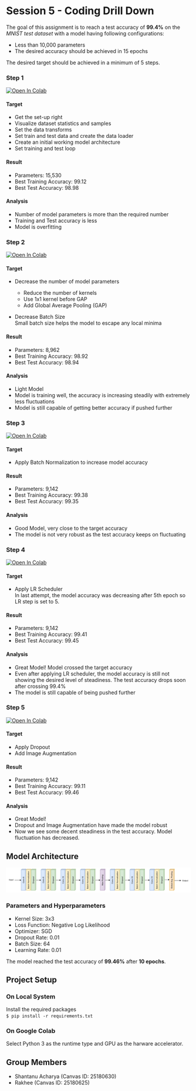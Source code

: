 # Session 5 - Coding Drill Down

The goal of this assignment is to reach a test accuracy of **99.4%** on the _MNIST test dataset_ with a model having following configurations:

- Less than 10,000 parameters
- The desired accuracy should be achieved in 15 epochs

The desired target should be achieved in a minimum of 5 steps.

### Step 1

[![Open In Colab](https://colab.research.google.com/assets/colab-badge.svg)](https://colab.research.google.com/drive/1rTfWwjqtLtkbsNsId-3apIOjckO1L7WF)

#### Target

- Get the set-up right
- Visualize dataset statistics and samples
- Set the data transforms
- Set train and test data and create the data loader
- Create an initial working model architecture
- Set training and test loop

#### Result

- Parameters: 15,530
- Best Training Accuracy: 99.12
- Best Test Accuracy: 98.98

#### Analysis

- Number of model parameters is more than the required number
- Training and Test accuracy is less
- Model is overfitting

### Step 2

[![Open In Colab](https://colab.research.google.com/assets/colab-badge.svg)](https://colab.research.google.com/drive/1RzW8qdmiLuivTSKKgBopSlrKVszxxmtZ)

#### Target

- Decrease the number of model parameters

  - Reduce the number of kernels
  - Use 1x1 kernel before GAP
  - Add Global Average Pooling (GAP)

- Decrease Batch Size  
  Small batch size helps the model to escape any local minima

#### Result

- Parameters: 8,962
- Best Training Accuracy: 98.92
- Best Test Accuracy: 98.94

#### Analysis

- Light Model
- Model is training well, the accuracy is increasing steadily with extremely less fluctuations
- Model is still capable of getting better accuracy if pushed further

### Step 3

[![Open In Colab](https://colab.research.google.com/assets/colab-badge.svg)](https://colab.research.google.com/drive/1YCAU3g-jLXVt0oYObIWUPP-nS0oDnpjt)

#### Target

- Apply Batch Normalization to increase model accuracy

#### Result

- Parameters: 9,142
- Best Training Accuracy: 99.38
- Best Test Accuracy: 99.35

#### Analysis

- Good Model, very close to the target accuracy
- The model is not very robust as the test accuracy keeps on fluctuating

### Step 4

[![Open In Colab](https://colab.research.google.com/assets/colab-badge.svg)](https://colab.research.google.com/drive/1okKRauag5GrCPoj6y9DD03bTpk4RPcxZ)

#### Target

- Apply LR Scheduler  
  In last attempt, the model accuracy was decreasing after 5th epoch so LR step is set to 5.

#### Result

- Parameters: 9,142
- Best Training Accuracy: 99.41
- Best Test Accuracy: 99.45

#### Analysis

- Great Model! Model crossed the target accuracy
- Even after applying LR scheduler, the model accuracy is still not showing the desired level of steadiness. The test accuracy drops soon after crossing 99.4%
- The model is still capable of being pushed further

### Step 5

[![Open In Colab](https://colab.research.google.com/assets/colab-badge.svg)](https://colab.research.google.com/drive/1NodSizFoqtikHbCO9jEmknXCzXTTM7WV)

#### Target

- Apply Dropout
- Add Image Augmentation

#### Result

- Parameters: 9,142
- Best Training Accuracy: 99.11
- Best Test Accuracy: 99.46

#### Analysis

- Great Model!
- Dropout and Image Augmentation have made the model robust
- Now we see some decent steadiness in the test accuracy. Model fluctuation has decreased.

## Model Architecture

![architecture](architecture.png)

### Parameters and Hyperparameters

- Kernel Size: 3x3
- Loss Function: Negative Log Likelihood
- Optimizer: SGD
- Dropout Rate: 0.01
- Batch Size: 64
- Learning Rate: 0.01

The model reached the test accuracy of **99.46%** after **10 epochs**.

## Project Setup

### On Local System

Install the required packages  
 `$ pip install -r requirements.txt`

### On Google Colab

Select Python 3 as the runtime type and GPU as the harware accelerator.

## Group Members

- Shantanu Acharya (Canvas ID: 25180630)
- Rakhee (Canvas ID: 25180625)

